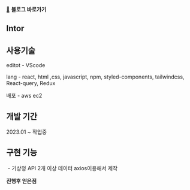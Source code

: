 [🔗](https://saltsoyeon.tistory.com/54)
**블로그 바로가기**

## **Intor**



## **사용기술**

editot - VScode

lang - react, html ,css, javascript, npm, styled-components, tailwindcss, React-query, Redux

배포 - aws ec2

## **개발 기간**

2023.01 ~ 작업중

## **구현 기능**

 - 기상청 API 2개 이상 데이터 axios이용해서 제작



  

**진행후 얻은점**


